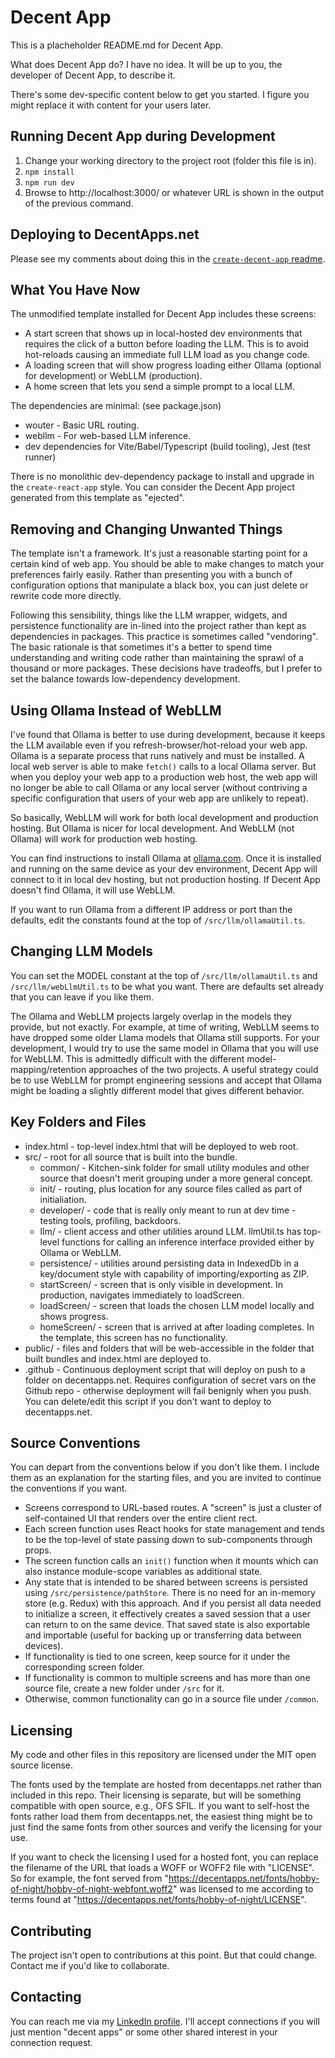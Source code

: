 # Decent App

This is a placheholder README.md for Decent App.

What does Decent App do? I have no idea. It will be up to you, the developer of Decent App, to describe it.

There's some dev-specific content below to get you started. I figure you might replace it with content for your users later.

## Running Decent App during Development

1. Change your working directory to the project root (folder this file is in).
2. `npm install`
3. `npm run dev`
4. Browse to http://localhost:3000/ or whatever URL is shown in the output of the previous command.

## Deploying to DecentApps.net

Please see my comments about doing this in the [`create-decent-app` readme](https://github.com/erikh2000/create-decent-app/blob/main/readme.md). 

## What You Have Now

The unmodified template installed for Decent App includes these screens:

* A start screen that shows up in local-hosted dev environments that requires the click of a button before loading the LLM. This is to avoid hot-reloads causing an immediate full LLM load as you change code.
* A loading screen that will show progress loading either Ollama (optional for development) or WebLLM (production).
* A home screen that lets you send a simple prompt to a local LLM.

The dependencies are minimal: (see package.json)

* wouter - Basic URL routing.
* webllm - For web-based LLM inference.
* dev dependencies for Vite/Babel/Typescript (build tooling), Jest (test runner)

There is no monolithic dev-dependency package to install and upgrade in the `create-react-app` style. You can consider the Decent App project generated from this template as "ejected".

## Removing and Changing Unwanted Things

The template isn't a framework. It's just a reasonable starting point for a certain kind of web app. You should be able to make changes to match your preferences fairly easily. Rather than presenting you with a bunch of configuration options that manipulate a black box, you can just delete or rewrite code more directly.

Following this sensibility, things like the LLM wrapper, widgets, and persistence functionality are in-lined into the project rather than kept as dependencies in packages.
This practice is sometimes called "vendoring". The basic rationale is that sometimes it's a better to spend time understanding and writing code rather than maintaining the sprawl of a thousand or more packages. These decisions have tradeoffs, but I prefer to set the balance towards low-dependency development.

## Using Ollama Instead of WebLLM

I've found that Ollama is better to use during development, because it keeps the LLM available even if you refresh-browser/hot-reload your web app. Ollama is a separate process that runs natively and must be installed. A local web server is able to make `fetch()` calls to a local Ollama server. But when you deploy your web app to a production web host, the web app will no longer be able to call Ollama or any local server (without contriving a specific configuration that users of your web app are unlikely to repeat).

So basically, WebLLM will work for both local development and production hosting. But Ollama is nicer for local development. And WebLLM (not Ollama) will work for production web hosting.

You can find instructions to install Ollama at [ollama.com](https://ollama.com/). Once it is installed and running on the same device as your dev environment, Decent App will connect to it in local dev hosting, but not production hosting. If Decent App doesn't find Ollama, it will use WebLLM.

If you want to run Ollama from a different IP address or port than the defaults, edit the constants found at the top of `/src/llm/ollamaUtil.ts`.

## Changing LLM Models

You can set the MODEL constant at the top of `/src/llm/ollamaUtil.ts` and `/src/llm/webLlmUtil.ts` to be what you want. There are defaults set already that you can leave if you like them.

The Ollama and WebLLM projects largely overlap in the models they provide, but not exactly. For example, at time of writing, WebLLM seems to have dropped some older Llama models that Ollama still supports. For your development, I would try to use the same model in Ollama that you will use for WebLLM. This is admittedly difficult with the different model-mapping/retention approaches of the two projects. A useful strategy could be to use WebLLM for prompt engineering sessions and accept that Ollama might be loading a slightly different model that gives different behavior.

## Key Folders and Files

* index.html - top-level index.html that will be deployed to web root.
* src/ - root for all source that is built into the bundle.
  * common/ - Kitchen-sink folder for small utility modules and other source that doesn't merit grouping under a more general concept.
  * init/ - routing, plus location for any source files called as part of initialiation.
  * developer/ - code that is really only meant to run at dev time - testing tools, profiling, backdoors.
  * llm/ - client access and other utilities around LLM. llmUtil.ts has top-level functions for calling an inference interface provided either by Ollama or WebLLM.
  * persistence/ - utilities around persisting data in IndexedDb in a key/document style with capability of importing/exporting as ZIP.
  * startScreen/ - screen that is only visible in development. In production, navigates immediately to loadScreen.
  * loadScreen/ - screen that loads the chosen LLM model locally and shows progress.
  * homeScreen/ - screen that is arrived at after loading completes. In the template, this screen has no functionality.
* public/ - files and folders that will be web-accessible in the folder that built bundles and index.html are deployed to.
* .github - Continuous deployment script that will deploy on push to a folder on decentapps.net. Requires configuration of secret vars on the Github repo - otherwise deployment will fail benignly when you push. You can delete/edit this script if you don't want to deploy to decentapps.net.

## Source Conventions

You can depart from the conventions below if you don't like them. I include them as an explanation for the starting files, and you are invited to continue the conventions if you want.

* Screens correspond to URL-based routes. A "screen" is just a cluster of self-contained UI that renders over the entire client rect.
* Each screen function uses React hooks for state management and tends to be the top-level of state passing down to sub-components through props.
* The screen function calls an `init()` function when it mounts which can also instance module-scope variables as additional state.
* Any state that is intended to be shared between screens is persisted using `/src/persistence/pathStore`. There is no need for an in-memory store (e.g. Redux) with this approach. And if you persist all data needed to initialize a screen, it effectively creates a saved session that a user can return to on the same device. That saved state is also exportable and importable (useful for backing up or transferring data between devices).
* If functionality is tied to one screen, keep source for it under the corresponding screen folder.
* If functionality is common to multiple screens and has more than one source file, create a new folder under `/src` for it.
* Otherwise, common functionality can go in a source file under `/common`.

## Licensing

My code and other files in this repository are licensed under the MIT open source license.

The fonts used by the template are hosted from decentapps.net rather than included in this repo. Their licensing is separate, but will be something compatible with open source, e.g., OFS SFIL. If you want to self-host the fonts rather load them from decentapps.net, the easiest thing might be to just find the same fonts from other sources and verify the licensing for your use. 

If you want to check the licensing I used for a hosted font, you can replace the filename of the URL that loads a WOFF or WOFF2 file with "LICENSE". So for example, the font served from "https://decentapps.net/fonts/hobby-of-night/hobby-of-night-webfont.woff2" was licensed to me according to terms found at "https://decentapps.net/fonts/hobby-of-night/LICENSE".

## Contributing

The project isn't open to contributions at this point. But that could change. Contact me if you'd like to collaborate.

## Contacting

You can reach me via my [LinkedIn profile](https://www.linkedin.com/in/erikhermansen/). I'll accept connections if you will just mention "decent apps" or some other shared interest in your connection request.